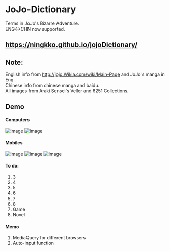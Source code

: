 # JoJo-Dictionary
Terms in JoJo's Bizarre Adventure.\
ENG<->CHN now supported.
## https://ningkko.github.io/jojoDictionary/
## Note:
English info from http://jojo.Wikia.com/wiki/Main-Page and JoJo's manga in Eng.\
Chinese info from chinese manga and baidu.\
All images from Araki Sensei's Veller and 6251 Collections.
## Demo
#### Computers
![image](https://github.com/ningkko/jojoDictionary/blob/gh-pages/demo/1.png)
![image](https://github.com/ningkko/jojoDictionary/blob/gh-pages/demo/2.png)
#### Mobiles
![image](https://github.com/ningkko/jojoDictionary/blob/gh-pages/demo/3.png)
![image](https://github.com/ningkko/jojoDictionary/blob/gh-pages/demo/4.png)
![image](https://github.com/ningkko/jojoDictionary/blob/gh-pages/demo/5.png)
#### To do:
1. 3
2. 4
3. 5
4. 6
5. 7
7. 8
8. Game
9. Novel
#### Memo
1. MediaQuery for different browsers
2. Auto-input function
